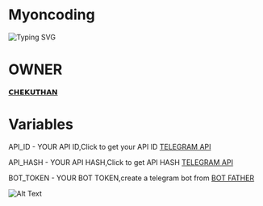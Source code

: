 # Myoncoding 


![Typing SVG](https://readme-typing-svg.herokuapp.com/?lines=welcome+to+Pyrogram+bot+by+Chekuthan!)



# OWNER
<a href='https://t.me/Lion_098765'> 𝗖𝗛𝗘𝗞𝗨𝗧𝗛𝗔𝗡</a>







# Variables 

 API_ID    - YOUR API ID,Click to get your API ID <a href="https://my.telegram.org/apps"> TELEGRAM API</a>

 API_HASH  - YOUR API HASH,Click to get API HASH <a href="https://my.telegram.org/apps"> TELEGRAM API</a>

 BOT_TOKEN - YOUR BOT TOKEN,create a telegram bot from <a href="https://telegram.dog/BotFather"> BOT FATHER</a>







![Alt Text](https://te.legra.ph/file/c89e57c29fb2e27b5a856.jpg)










